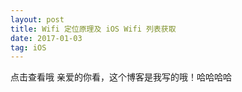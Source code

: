 ```yaml
---
layout: post
title: Wifi 定位原理及 iOS Wifi 列表获取
date: 2017-01-03 
tag: iOS
---
```


点击查看哦
亲爱的你看，这个博客是我写的哦！哈哈哈哈

